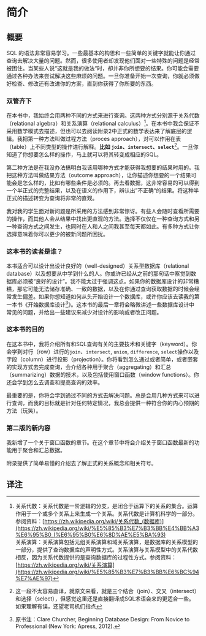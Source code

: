 # 简介

## 概要
SQL 的语法非常容易学习。一些最基本的构思和一些简单的关键字就能让你通过查询去解决大量的问题。然而，很多使用者却发现他们面对一些特殊的问题是经常被困住。当某些人说“这就是我的做法“时，却并非你所想要的结果。你可能会需要通过各种办法来尝试解决这些麻烦的问题。一旦你准备开始一次查询，你就必须做好检查、修改还有改进你的方案，直到你获得了你所要的东西。

### 双管齐下
在本书中，我始终会用两种不同的方式来进行查询。这两种方式分别源于关系代数（relational algebra）和关系演算（relational calculus）[^注0]。在本书中我会保证不采用数学模式去描述，但也可以去阅读附录2中正式的数学表达来了解底层的逻辑。我把第一种方法叫做过程方法（proces approach），对可以作用在表（table）上不同类型的操作进行解释。**比如 `join`、`intersect`、`select`**[^注1]。一旦你知道了你想要怎么样的操作，马上就可以将其转变成相应的SQL。

第二种方法是在我没办法搞明白我该用哪种方式才能获得我想要的结果时用的。我把这种方法叫做结果方法（outcome approach），让你描述你想要的一个结果可能会是怎么样的，比如有哪些条件是必须的。再去看数据，这非常容易的可以得到一个半正式的完整结果，以及在语义的作用下，辨认出”不正确“的结果。将这种半正式的描述转变为查询将非常的直观。

我对我的学生面对新问题是所采用的方法感到非常惊讶。有些人会随时查看所需要的操作，而其他人会从结果中找出更直观的方法。选择不仅仅在一种查询方式和另一种查询方式之间发生，也同时在人和人之间我甚至每天都如此。有多种方式让你选择意味着你可以更少的被新问题所困扰。

### 这本书的读者是谁？
本书适合可以设计出设计良好的（well-designed）关系型数据库（relational database）以及想要从中学到什么的人。你或许已经从之前的那句话中察觉到数据库必须被“良好的设计”。我不能太过于强调这点。如果你的数据库设计的非常糟糕，那它可能无法储存准确、一致的数据，以及在你通过查询获取数据的时候会经常发生偏差。如果你想知道如何从头开始设计一个数据库，或许你应该去读我的第一本书《开始数据库设计[^注2]》。这本书的最后一章将会略微讲述一些数据库设计中常见的问题，并给出一些建议来减少对设计的影响或者改正问题。

### 这本书的目的
在这本书中，我将介绍所有和SQL查询有关的主要技术和关键字（keyword）。你会学到对行（row）进行的`join`、`intersect`, `union`, `difference`, `select`操作以及字段（column）进行投影（projection）。你将看到怎么通过或者简单，或者嵌套的实现方式去完成查询，会介绍各种用于聚合（aggregating）和汇总（summarizing）数据的技术，以及包括使用窗口函数（window functions）。你还会学到怎么去调查和提高查询的效率。

最重要的是，你将会学到通过不同的方式去解决问题。总是会用几种方式来可以进行查询，而我的目标就是针对任何特定情况，我总会提供一种符合你的内心预期的方法（玩笑）。

### 第二版的新内容
我新增了一个关于窗口函数的章节。在这个章节中将会介绍关于窗口函数最新的功能用于聚合和汇总数据。

附录提供了简单易懂的介绍去了解正式的关系概念和相关符号。

## 译注
[^注0]: 关系代数：关系代数是一阶逻辑的分支，是闭合于运算下的关系的集合。运算作用于一个或多个关系上来生成一个关系。关系代数是计算机科学的一部分。参阅资料：[https://zh.wikipedia.org/wiki/关系代数_(数据库)](https://zh.wikipedia.org/wiki/%E5%85%B3%E7%B3%BB%E4%BB%A3%E6%95%B0_(%E6%95%B0%E6%8D%AE%E5%BA%93)<br>关系演算：关系演算包括元组关系演算和域关系演算，是数据库的关系模型的一部分，提供了查询数据库的声明性方式。关系演算与关系模型中的关系代数相反，因为关系代数提供的是查询数据库的过程性方式。参阅资料：[https://zh.wikipedia.org/wiki/关系演算](https://zh.wikipedia.org/wiki/%E5%85%B3%E7%B3%BB%E6%BC%94%E7%AE%97)

[^注1]: 这一段不太容易直译，就原文来看，就是三个结合（join）、交叉（intersect）和选择（select），但感觉这里还是直接翻译成SQL术语会来的更适合一些。如果理解有误，还望老司机们指点

[^注2]: 原书注：Clare Churcher, Beginning Database Design: From Novice to Professional (New York: Apress, 2012).
